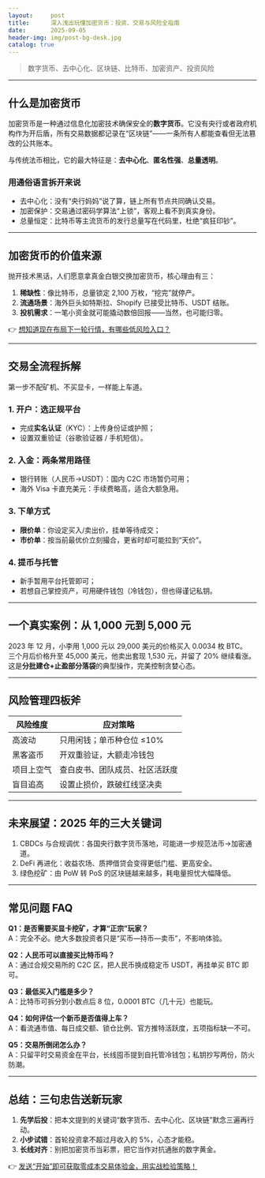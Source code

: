 ```yaml
---
layout:     post
title:      深入浅出玩懂加密货币：投资、交易与风险全指南
date:       2025-09-05
header-img: img/post-bg-desk.jpg
catalog: true
---
```


> 数字货币、去中心化、区块链、比特币、加密资产、投资风险

---

## 什么是加密货币
加密货币是一种通过信息化加密技术确保安全的**数字货币**。它没有央行或者政府机构作为开后盾，所有交易数据都记录在“区块链”——一条所有人都能查看但无法篡改的公共账本。

与传统法币相比，它的最大特征是：**去中心化**、**匿名性强**、**总量透明**。

### 用通俗语言拆开来说
- 去中心化：没有“央行妈妈”说了算，链上所有节点共同确认交易。  
- 加密保护：交易通过密码学算法“上锁”，客观上看不到真实身份。  
- 总量恒定：比特币等主流货币的发行总量写在代码里，杜绝“疯狂印钞”。

---

## 加密货币的价值来源
抛开技术黑话，人们愿意拿真金白银交换加密货币，核心理由有三：

1. **稀缺性**：像比特币，总量锁定 2,100 万枚，“挖完”就停产。  
2. **流通场景**：海外巨头如特斯拉、Shopify 已接受比特币、USDT 结账。  
3. **投机需求**：一笔小资金就可能撬动数倍回报——当然，也可能归零。

👉 [想知道现在布局下一轮行情，有哪些低风险入口？](https://okxdog.com/)

---

## 交易全流程拆解
第一步不配矿机、不买显卡，一样能上车道。

### 1. 开户：选正规平台
- 完成**实名认证**（KYC）：上传身份证或护照；  
- 设置双重验证（谷歌验证器 / 手机短信）。  

### 2. 入金：两条常用路径
- 银行转账（人民币→USDT）：国内 C2C 市场暂仍可用；  
- 海外 Visa 卡直充美元：手续费略高，适合大额急用。

### 3. 下单方式
- **限价单**：你设定买入/卖出价，挂单等待成交；  
- **市价单**：按当前最优价立刻撮合，更省时却可能拉到“天价”。

### 4. 提币与托管
- 新手暂用平台托管即可；  
- 若想自己掌控资产，可用硬件钱包（冷钱包），但也得谨记私钥。

---

## 一个真实案例：从 1,000 元到 5,000 元
2023 年 12 月，小李用 1,000 元以 29,000 美元的价格买入 0.0034 枚 BTC。  
三个月后价格升至 45,000 美元，他卖出套现 1,530 元，并留了 20% 继续看涨。这是**分批建仓+止盈部分落袋**的典型操作，完美控制贪婪心态。

---

## 风险管理四板斧
| 风险维度          | 应对策略                                         |
|-------------------|--------------------------------------------------|
| 高波动            | 只用闲钱；单币种仓位 ≤10%                         |
| 黑客盗币          | 开双重验证，大额走冷钱包                         |
| 项目上空气        | 查白皮书、团队成员、社区活跃度                   |
| 盲目追高          | 设置止损价，跌破红线坚决卖                       |

---

## 未来展望：2025 年的三大关键词

1. CBDCs 与合规调优：各国央行数字货币落地，可能进一步规范法币→加密通道。  
2. DeFi 再进化：收益农场、质押借贷会变得更低门槛、更高安全。  
3. 绿色挖矿：由 PoW 转 PoS 的区块链越来越多，耗电量担忧大幅降低。

---

## 常见问题 FAQ

**Q1：是否需要买显卡挖矿，才算“正宗”玩家？**  
A：完全不必。绝大多数投资者只是“买币—持币—卖币”，不影响体验。

**Q2：人民币可以直接买比特币吗？**  
A：通过合规交易所的 C2C 区，把人民币换成稳定币 USDT，再挂单买 BTC 即可。

**Q3：最低买入门槛是多少？**  
A：比特币可拆分到小数点后 8 位，0.0001 BTC（几十元）也能玩。

**Q4：如何评估一个新币是否值得上车？**  
A：看流通市值、每日成交额、锁仓比例、官方推特活跃度，五项指标缺一不可。

**Q5：交易所倒闭怎么办？**  
A：只留平时交易资金在平台，长线囤币提到自托管冷钱包；私钥抄写两份，防火防潮。

---

## 总结：三句忠告送新玩家

1. **先学后投**：把本文提到的关键词“数字货币、去中心化、区块链”默念三遍再行动。  
2. **小步试错**：首轮投资拿不超过月收入的 5%，心态才能稳。  
3. **长线对齐**：别把加密货币当彩票，把它当作对抗通胀的数字黄金。

👉 [发送“开始”即可获取零成本交易体验金，用实战检验策略！](https://okxdog.com/)